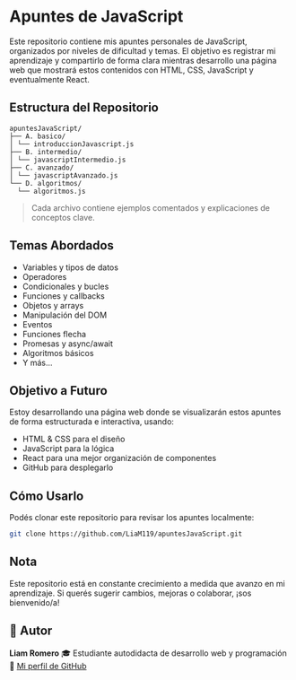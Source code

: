 
# Apuntes de JavaScript

Este repositorio contiene mis apuntes personales de JavaScript, organizados por niveles de dificultad y temas. El objetivo es registrar mi aprendizaje y compartirlo de forma clara mientras desarrollo una página web que mostrará estos contenidos con HTML, CSS, JavaScript y eventualmente React.

## Estructura del Repositorio
```
apuntesJavaScript/
├── A. basico/
│ └── introduccionJavascript.js
├── B. intermedio/
│ └── javascriptIntermedio.js
├── C. avanzado/
│ └── javascriptAvanzado.js
└── D. algoritmos/
  └── algoritmos.js
```

> Cada archivo contiene ejemplos comentados y explicaciones de conceptos clave.

## Temas Abordados

- Variables y tipos de datos
- Operadores
- Condicionales y bucles
- Funciones y callbacks
- Objetos y arrays
- Manipulación del DOM
- Eventos
- Funciones flecha
- Promesas y async/await
- Algoritmos básicos
- Y más...

## Objetivo a Futuro

Estoy desarrollando una página web donde se visualizarán estos apuntes de forma estructurada e interactiva, usando:

- HTML & CSS para el diseño
- JavaScript para la lógica
- React para una mejor organización de componentes
- GitHub para desplegarlo

## Cómo Usarlo

Podés clonar este repositorio para revisar los apuntes localmente:

```bash
git clone https://github.com/LiaM119/apuntesJavaScript.git
```
## Nota 
Este repositorio está en constante crecimiento a medida que avanzo en mi aprendizaje. Si querés sugerir cambios, mejoras o colaborar, ¡sos bienvenido/a!

## 👤 Autor

**Liam Romero** 
🎓 Estudiante autodidacta de desarrollo web y programación
🚀 [Mi perfil de GitHub](https://github.com/LiaM119)

